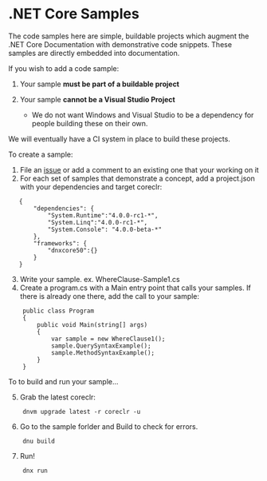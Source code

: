# .NET Core Samples

The code samples here are simple, buildable projects which augment the .NET Core Documentation with demonstrative code snippets.  These samples are directly embedded into documentation.

If you wish to add a code sample:

1. Your sample **must be part of a buildable project**
2. Your sample **cannot be a Visual Studio Project**

	- We do not want Windows and Visual Studio to be a dependency for people building these on their own.

We will eventually have a CI system in place to build these projects.

To create a sample:

1. File an [issue](https://github.com/dotnet/core-docs/issues) or add a comment to an existing one that your working on it
2. For each set of samples that demonstrate a concept, add a project.json with your dependencies and target coreclr:

 ```
 	{ 
		"dependencies": {
		    "System.Runtime":"4.0.0-rc1-*",
		    "System.Linq":"4.0.0-rc1-*",
		    "System.Console": "4.0.0-beta-*"
	    },
	    "frameworks": {
		    "dnxcore50":{}
	    }
    }
```

3. Write your sample. ex. WhereClause-Sample1.cs
4. Create a program.cs with a Main entry point that calls your samples. If there is already one there, add the call to your sample:

```
    public class Program
    {
        public void Main(string[] args)
        {
            var sample = new WhereClause1();
            sample.QuerySyntaxExample();
            sample.MethodSyntaxExample();
        }
    }
```
To to build and run your sample...

5. Grab the latest coreclr:
```    
	dnvm upgrade latest -r coreclr -u
```	
6. Go to the sample forlder and Build to check for errors. 
```
    dnu build
```	
7. Run!
```
    dnx run
```	

